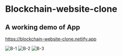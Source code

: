 # Blockchain-website-clone
## A working demo of App
https://blockchain-website-clone.netlify.app

![B-1](https://user-images.githubusercontent.com/109892819/187071280-c324e79a-2aa8-464c-812d-56313a0fd092.jpg)
![B-2](https://user-images.githubusercontent.com/109892819/187071282-b1adf56b-856e-45af-8bc2-7fad40c477fc.jpg)
![B-3](https://user-images.githubusercontent.com/109892819/187071284-2f8d4592-f82b-440f-bc90-5e12f9fc8bb6.jpg)
